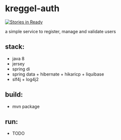 # kreggel-auth

[![Stories in Ready](https://badge.waffle.io/kreggel/kreggel-auth.png?label=ready&title=Ready)](http://waffle.io/kreggel/kreggel-auth)

a simple service to register, manage and validate users

## stack:
- java 8
- jersey
- spring di
- spring data + hibernate + hikaricp + liquibase
- slf4j + log4j2

## build:
- mvn package

## run:
- TODO
